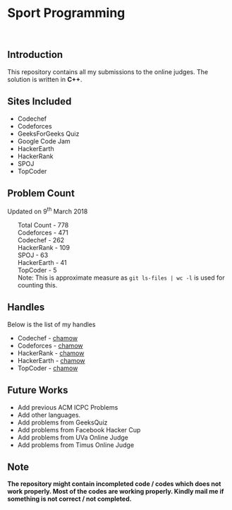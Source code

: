 <h1>Sport Programming</h1>
<br>
<h2>Introduction</h2>
<p>This repository contains all my submissions to the online judges. The solution is written in <strong>C++</strong>.</p>
<h2>Sites Included</h2>
<ul>
	<li>Codechef</li>
	<li>Codeforces</li>
	<li>GeeksForGeeks Quiz</li>
	<li>Google Code Jam</li>
	<li>HackerEarth</li>
	<li>HackerRank</li>
	<li>SPOJ</li>
	<li>TopCoder</li>
</ul>
<h2>Problem Count</h2>
<p>Updated on 9<sup>th</sup> March 2018</p>
<ul>
	Total Count - 778
	<br>
	Codeforces - 471
	<br>
	Codechef - 262
	<br>
	HackerRank - 109
	<br>
	SPOJ - 63
	<br>
	HackerEarth - 41
	<br>
	TopCoder - 5
	<br>
	Note: This is approximate measure as 
	<code>git ls-files | wc -l</code> is used for counting this.
</ul>
<h2>Handles</h2>
<p>Below is the list of my handles</p>
<ul>
	<li>Codechef - <a href="https://www.codechef.com/users/chamow">chamow</a></li>
	<li>Codeforces - <a href="http://codeforces.com/profile/chamow">chamow</a></li>
	<li>HackerRank - <a href="https://www.hackerrank.com/chamow">chamow</a></li>
	<li>HackerEarth - <a href="https://www.hackerearth.com/@chandramowli">chamow</a></li>
	<li>TopCoder - <a href="https://www.topcoder.com/members/chamow/">chamow</a></li>
</ul>

<h2>Future Works</h2>
<ul>
	<li>Add previous ACM ICPC Problems</li>
	<li>Add other languages.</li>
	<li>Add problems from GeeksQuiz</li>
	<li>Add problems from Facebook Hacker Cup</li>
	<li>Add problems from UVa Online Judge</li>
	<li>Add problems from Timus Online Judge</li>
</ul>
<h2>Note</h2>
<strong>The repository might contain incompleted code / codes which does not work properly. Most of the codes are working properly. Kindly mail me if something is not correct / not completed.</strong>